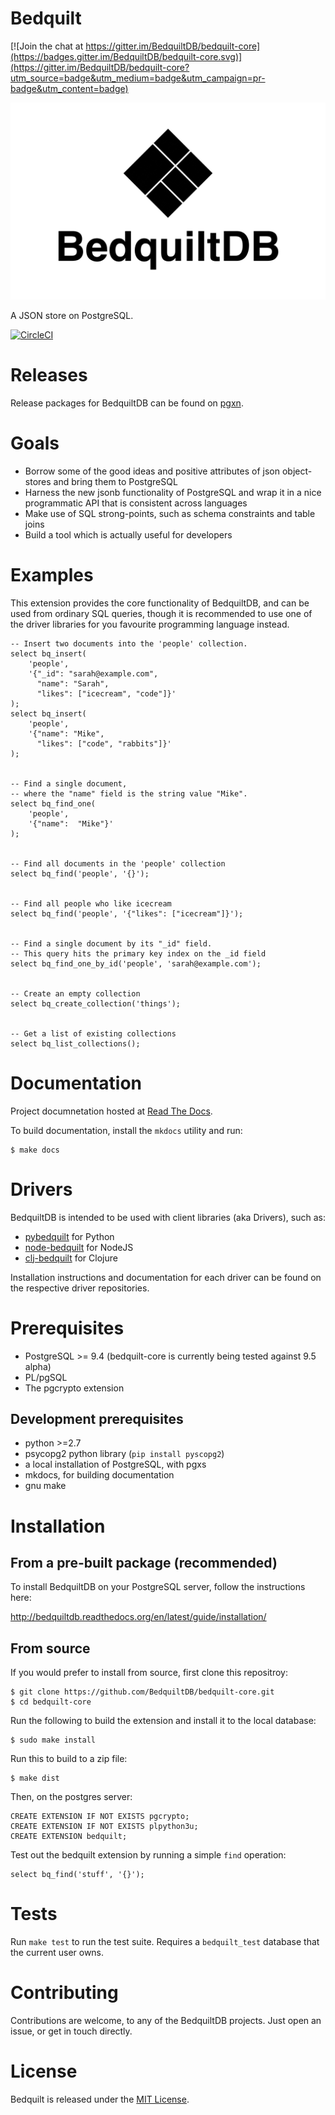 # Bedquilt

[![Join the chat at https://gitter.im/BedquiltDB/bedquilt-core](https://badges.gitter.im/BedquiltDB/bedquilt-core.svg)](https://gitter.im/BedquiltDB/bedquilt-core?utm_source=badge&utm_medium=badge&utm_campaign=pr-badge&utm_content=badge)

![Bedquilt](./resources/bedquilt_logo_tile.png)

A JSON store on PostgreSQL.

[![CircleCI](https://circleci.com/gh/BedquiltDB/bedquilt-core/tree/master.svg?style=shield)](https://circleci.com/gh/BedquiltDB/bedquilt-core/tree/master)


# Releases

Release packages for BedquiltDB can be found on [pgxn](http://pgxn.org/dist/bedquilt/).


# Goals

- Borrow some of the good ideas and positive attributes of json
  object-stores and bring them to PostgreSQL
- Harness the new jsonb functionality of PostgreSQL and wrap it in a nice
programmatic API that is consistent across languages
- Make use of SQL strong-points, such as schema constraints and table joins
- Build a tool which is actually useful for developers


# Examples

This extension provides the core functionality of BedquiltDB, and can be used from ordinary SQL queries,
though it is recommended to use one of the driver libraries for you favourite programming language instead.

```PLpgSQL
-- Insert two documents into the 'people' collection.
select bq_insert(
    'people',
    '{"_id": "sarah@example.com",
      "name": "Sarah",
      "likes": ["icecream", "code"]}'
);
select bq_insert(
    'people',
    '{"name": "Mike",
      "likes": ["code", "rabbits"]}'
);


-- Find a single document,
-- where the "name" field is the string value "Mike".
select bq_find_one(
    'people',
    '{"name":  "Mike"}'
);


-- Find all documents in the 'people' collection
select bq_find('people', '{}');


-- Find all people who like icecream
select bq_find('people', '{"likes": ["icecream"]}');


-- Find a single document by its "_id" field.
-- This query hits the primary key index on the _id field
select bq_find_one_by_id('people', 'sarah@example.com');


-- Create an empty collection
select bq_create_collection('things');


-- Get a list of existing collections
select bq_list_collections();
```


# Documentation

Project documnetation hosted at [Read The Docs](http://bedquiltdb.readthedocs.org).

To build documentation, install the `mkdocs` utility and run:
```
$ make docs
```


# Drivers

BedquiltDB is intended to be used with client libraries (aka Drivers), such as:

- [pybedquilt](https://github.com/BedquiltDB/pybedquilt) for Python
- [node-bedquilt](https://github.com/BedquiltDB/node-bedquilt) for NodeJS
- [clj-bedquilt](https://github.com/BedquiltDB/clj-bedquilt) for Clojure

Installation instructions and documentation for each driver can be found on the
respective driver repositories.


# Prerequisites

- PostgreSQL >= 9.4 (bedquilt-core is currently being tested against 9.5 alpha)
- PL/pgSQL
- The pgcrypto extension


## Development prerequisites

- python >=2.7
- psycopg2 python library (`pip install pyscopg2`)
- a local installation of PostgreSQL, with pgxs
- mkdocs, for building documentation
- gnu make


# Installation

## From a pre-built package (recommended)

To install BedquiltDB on your PostgreSQL server, follow the instructions here:

http://bedquiltdb.readthedocs.org/en/latest/guide/installation/

## From source

If you would prefer to install from source, first clone this repositroy:

```
$ git clone https://github.com/BedquiltDB/bedquilt-core.git
$ cd bedquilt-core
```

Run the following to build the extension and install it to the local database:

```
$ sudo make install
```

Run this to build to a zip file:

```
$ make dist
```

Then, on the postgres server:

```PLpgSQL
CREATE EXTENSION IF NOT EXISTS pgcrypto;
CREATE EXTENSION IF NOT EXISTS plpython3u;
CREATE EXTENSION bedquilt;
```

Test out the bedquilt extension by running a simple `find` operation:

```PlpgSQL
select bq_find('stuff', '{}');
```


# Tests

Run `make test` to run the test suite. Requires a `bedquilt_test` database
that the current user owns.


# Contributing

Contributions are welcome, to any of the BedquiltDB projects. Just open an issue,
or get in touch directly.


# License

Bedquilt is released under the [MIT License](./LICENSE.txt).
